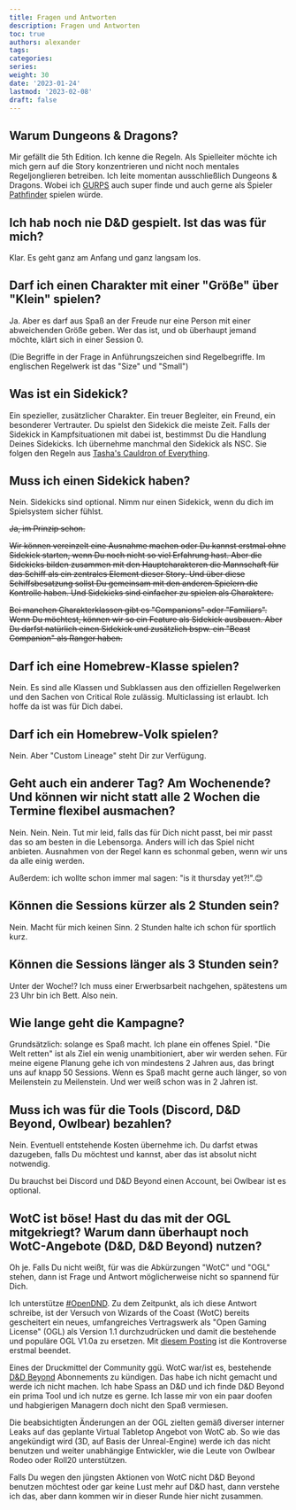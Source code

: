 ```yaml
---
title: Fragen und Antworten
description: Fragen und Antworten
toc: true
authors: alexander
tags:
categories:
series:
weight: 30
date: '2023-01-24'
lastmod: '2023-02-08'
draft: false
---
```



## Warum Dungeons & Dragons?

Mir gefällt die 5th Edition. Ich kenne die Regeln. Als Spielleiter möchte ich mich gern auf die Story konzentrieren und nicht noch mentales Regeljonglieren betreiben. Ich leite momentan ausschließlich Dungeons & Dragons. Wobei ich [GURPS](http://www.sjgames.com/gurps/) auch super finde und auch gerne als Spieler [Pathfinder](https://paizo.com/pathfinder) spielen würde.

## Ich hab noch nie D&D gespielt. Ist das was für mich?

Klar. Es geht ganz am Anfang und ganz langsam los.

## Darf ich einen Charakter mit einer "Größe" über "Klein" spielen?

Ja. Aber es darf aus Spaß an der Freude nur eine Person mit einer abweichenden Größe geben. Wer das ist, und ob überhaupt jemand möchte, klärt sich in einer Session 0.

(Die Begriffe in der Frage in Anführungszeichen sind Regelbegriffe. Im englischen Regelwerk ist das "Size" und "Small")

## Was ist ein Sidekick?

Ein spezieller, zusätzlicher Charakter. Ein treuer Begleiter, ein Freund, ein besonderer Vertrauter. Du spielst den Sidekick die meiste Zeit. Falls der Sidekick in Kampfsituationen mit dabei ist, bestimmst Du die Handlung Deines Sidekicks. Ich übernehme manchmal den Sidekick als NSC. Sie folgen den Regeln aus [Tasha's Cauldron of Everything](https://www.dndbeyond.com/sources/tcoe/dungeon-masters-tools#Sidekicks).

## Muss ich einen Sidekick haben?

Nein. Sidekicks sind optional. Nimm nur einen Sidekick, wenn du dich im Spielsystem sicher fühlst.

~~Ja, im Prinzip schon.~~

~~Wir können vereinzelt eine Ausnahme machen oder Du kannst erstmal ohne Sidekick starten, wenn Du noch nicht so viel Erfahrung hast. Aber die Sidekicks bilden zusammen mit den Hauptcharakteren die Mannschaft für das Schiff als ein zentrales Element dieser Story. Und über diese Schiffsbesatzung sollst Du gemeinsam mit den anderen Spielern die Kontrolle haben. Und Sidekicks sind einfacher zu spielen als Charaktere.~~

~~Bei manchen Charakterklassen gibt es "Companions" oder "Familiars". Wenn Du möchtest, können wir so ein Feature als Sidekick ausbauen. Aber Du darfst natürlich einen Sidekick und zusätzlich bspw. ein "Beast Companion" als Ranger haben.~~

## Darf ich eine Homebrew-Klasse spielen?

Nein. Es sind alle Klassen und Subklassen aus den offiziellen Regelwerken und den Sachen von Critical Role zulässig. Multiclassing ist erlaubt. Ich hoffe da ist was für Dich dabei.

## Darf ich ein Homebrew-Volk spielen?

Nein. Aber "Custom Lineage" steht Dir zur Verfügung.

## Geht auch ein anderer Tag? Am Wochenende? Und können wir nicht statt alle 2 Wochen die Termine flexibel ausmachen?

Nein. Nein. Nein. Tut mir leid, falls das für Dich nicht passt, bei mir passt das so am besten in die Lebensorga. Anders will ich das Spiel nicht anbieten. Ausnahmen von der Regel kann es schonmal geben, wenn wir uns da alle einig werden.

Außerdem: ich wollte schon immer mal sagen: "is it thursday yet?!".😊

## Können die Sessions kürzer als 2 Stunden sein?

Nein. Macht für mich keinen Sinn. 2 Stunden halte ich schon für sportlich kurz.

## Können die Sessions länger als 3 Stunden sein?

Unter der Woche!? Ich muss einer Erwerbsarbeit nachgehen, spätestens um 23 Uhr bin ich Bett. Also nein.

## Wie lange geht die Kampagne?

Grundsätzlich: solange es Spaß macht. Ich plane ein offenes Spiel. "Die Welt retten" ist als Ziel ein wenig unambitioniert, aber wir werden sehen. Für meine eigene Planung gehe ich von mindestens 2 Jahren aus, das bringt uns auf knapp 50 Sessions. Wenn es Spaß macht gerne auch länger, so von Meilenstein zu Meilenstein. Und wer weiß schon was in 2 Jahren ist.

## Muss ich was für die Tools (Discord, D&D Beyond, Owlbear) bezahlen?

Nein. Eventuell entstehende Kosten übernehme ich. Du darfst etwas dazugeben, falls Du möchtest und kannst, aber das ist absolut nicht notwendig.

Du brauchst bei Discord und D&D Beyond einen Account, bei Owlbear ist es optional.

## WotC ist böse! Hast du das mit der OGL mitgekriegt? Warum dann überhaupt noch WotC-Angebote (D&D, D&D Beyond) nutzen?

Oh je. Falls Du nicht weißt, für was die Abkürzungen "WotC" und "OGL" stehen, dann ist Frage und Antwort möglicherweise nicht so spannend für Dich.

Ich unterstütze [#OpenDND](https://www.opendnd.games/). Zu dem Zeitpunkt, als ich diese Antwort schreibe, ist der Versuch von Wizards of the Coast (WotC) bereits gescheitert ein neues, umfangreiches Vertragswerk als "Open Gaming License" (OGL) als Version 1.1 durchzudrücken und damit die bestehende und populäre OGL V1.0a zu ersetzen. Mit [diesem Posting](https://www.dndbeyond.com/posts/1439-ogl-1-0a-creative-commons) ist die Kontroverse erstmal beendet.

Eines der Druckmittel der Community ggü. WotC war/ist es, bestehende [D&D Beyond](https://www.dndbeyond.com/) Abonnements zu kündigen. Das habe ich nicht gemacht und werde ich nicht machen. Ich habe Spass an D&D und ich finde D&D Beyond ein prima Tool und ich nutze es gerne. Ich lasse mir von ein paar doofen und habgierigen Managern doch nicht den Spaß vermiesen.

Die beabsichtigten Änderungen an der OGL zielten gemäß diverser interner Leaks auf das geplante Virtual Tabletop Angebot von WotC ab. So wie das angekündigt wird (3D, auf Basis der Unreal-Engine) werde ich das nicht benutzen und weiter unabhängige Entwickler, wie die Leute von Owlbear Rodeo oder Roll20 unterstützen.

Falls Du wegen den jüngsten Aktionen von WotC nicht D&D Beyond benutzen möchtest oder gar keine Lust mehr auf D&D hast, dann verstehe ich das, aber dann kommen wir in dieser Runde hier nicht zusammen.
